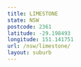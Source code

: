 ```yaml
---
title: LIMESTONE
state: NSW
postcode: 2361
latitude: -29.198493
longitude: 151.141751
url: /nsw/limestone/
layout: suburb
---
```

